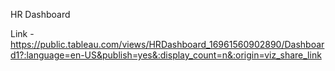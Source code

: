 HR Dashboard

Link - https://public.tableau.com/views/HRDashboard_16961560902890/Dashboard1?:language=en-US&publish=yes&:display_count=n&:origin=viz_share_link
